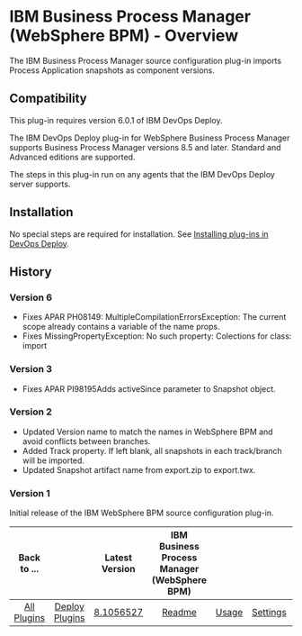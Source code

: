 
# IBM Business Process Manager (WebSphere BPM) - Overview

The IBM Business Process Manager source configuration plug-in imports Process Application snapshots as component versions.


## Compatibility


This plug-in requires version 6.0.1 of IBM DevOps Deploy.

The IBM DevOps Deploy plug-in for WebSphere Business Process Manager supports Business Process Manager versions 8.5 and later. Standard and Advanced editions are supported.

The steps in this plug-in run on any agents that the IBM DevOps Deploy server supports.


## Installation


No special steps are required for installation. See [Installing plug-ins in DevOps Deploy](https://community.ibm.com/community/user/wasdevops/blogs/laurel-dickson-bull1/2022/06/13/install-plugins "Installing plug-ins in DevOps Deploy").


## History

### Version 6

* Fixes APAR PH08149: MultipleCompilationErrorsException: The current scope already contains a variable of the name props.
* Fixes MissingPropertyException: No such property: Colections for class: import

### Version 3

* Fixes APAR PI98195Adds activeSince parameter to Snapshot object.

### Version 2

* Updated Version name to match the names in WebSphere BPM and avoid conflicts between branches.
* Added Track property. If left blank, all snapshots in each track/branch will be imported.
* Updated Snapshot artifact name from export.zip to export.twx.

### Version 1

Initial release of the IBM WebSphere BPM source configuration plug-in.


|Back to ...||Latest Version|IBM Business Process Manager (WebSphere BPM) ||||
| :---: | :---: | :---: | :---: | :---: | :---: | :---: |
|[All Plugins](../../index.md)|[Deploy Plugins](../README.md)|[8.1056527](https://raw.githubusercontent.com/UrbanCode/IBM-UCD-PLUGINS/main/files/WebSphereBPMSourceConfig/WebSphereBPMSourceConfig-8.1056527.zip)|[Readme](README.md)|[Usage](usage.md)|[Settings](settings.md)|[Downloads](downloads.md)|
